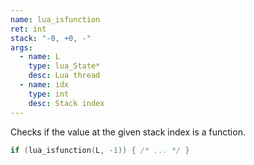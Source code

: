```yaml
---
name: lua_isfunction
ret: int
stack: "-0, +0, -"
args:
  - name: L
    type: lua_State*
    desc: Lua thread
  - name: idx
    type: int
    desc: Stack index
---
```


Checks if the value at the given stack index is a function.

```cpp title="Example"
if (lua_isfunction(L, -1)) { /* ... */ }
```
